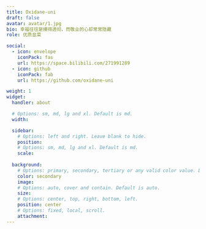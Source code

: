 ```yaml
---
title: Oxidane-uni
draft: false
avatar: avatar/1.jpg
bio: 幸福往往是摸得透彻，而敬业的心却常常隐藏
role: 优质韭菜

social:
  - icon: envelope
    iconPack: fas
    url: https://space.bilibili.com/271991289
  - icon: github
    iconPack: fab
    url: https://github.com/oxidane-uni

weight: 1
widget:
  handler: about

  # Options: sm, md, lg and xl. Default is md.
  width:

  sidebar:
    # Options: left and right. Leave blank to hide.
    position:
    # Options: sm, md, lg and xl. Default is md.
    scale:
  
  background:
    # Options: primary, secondary, tertiary or any valid color value. Default is primary.
    color: secondary
    image: 
    # Options: auto, cover and contain. Default is auto.
    size: 
    # Options: center, top, right, bottom, left.
    position: center
    # Options: fixed, local, scroll.
    attachment:  
---
```


